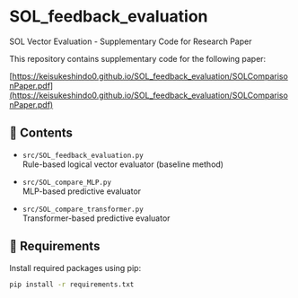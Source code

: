 # SOL_feedback_evaluation

SOL Vector Evaluation - Supplementary Code for Research Paper

This repository contains supplementary code for the following paper:

[https://keisukeshindo0.github.io/SOL_feedback_evaluation/SOLComparisonPaper.pdf](https://keisukeshindo0.github.io/SOL_feedback_evaluation/SOLComparisonPaper.pdf)

## 📁 Contents

- `src/SOL_feedback_evaluation.py`  
  Rule-based logical vector evaluator (baseline method)

- `src/SOL_compare_MLP.py`  
  MLP-based predictive evaluator

- `src/SOL_compare_transformer.py`  
  Transformer-based predictive evaluator

## 🔧 Requirements

Install required packages using pip:

```bash
pip install -r requirements.txt

